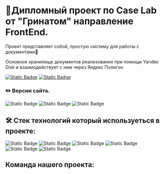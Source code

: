 # :loudspeaker:Дипломный проект по Case Lab от "Гринатом" направление FrontEnd.  

Проект представляет собой, простую систему для работы с документами📂

Основное хранилище документов реализованно при помощи Yandex Disk и взаимодействует с ним через Яндекс Полигон

[![Static Badge](https://img.shields.io/badge/%F0%9F%96%A5%D0%A1%D1%81%D1%8B%D0%BB%D0%BA%D0%B0%20%D0%BD%D0%B0%20%D0%BD%D0%B0%D1%88%20%D1%81%D0%B0%D0%B9%D1%82%F0%9F%96%A5-blue?style=for-the-badge&logo=figma%D0%BF%D0%B0%D1%80&logoColor=white)](https://greendocatom.web.app/)
[![Static Badge](https://img.shields.io/badge/%D0%A1%D1%81%D1%8B%D0%BB%D0%BA%D0%B0%20%D0%BD%D0%B0%20%D0%BD%D0%B0%D1%88%20%D0%BC%D0%B0%D0%BA%D0%B5%D1%82-orange?style=for-the-badge&logo=figma&logoColor=white)](https://www.figma.com/file/PT6dGwcEKgCmNcwJUeVXDI/GreenAtom-Doc-app?type=design&mode=design&t=XcnltAAzuvhx6obw-1)



### ✏️ Версии сайта.

![Static Badge](https://img.shields.io/badge/1.0%20(18.11.2023)-blue?style=plastic&logo=v&logoColor=white)
![Static Badge](https://img.shields.io/badge/1.1%20(19.11.2023)-blue?style=plastic&logo=v&logoColor=white)
![Static Badge](https://img.shields.io/badge/1.2%20(20.11.2023)-blue?style=plastic&logo=v&logoColor=white)
## :hammer_and_wrench: Стек технологий который используеться в проекте:

![Static Badge](https://img.shields.io/badge/typescript-blue?style=for-the-badge&logo=typescript&logoColor=white)
![Static Badge](https://img.shields.io/badge/react%20%20v18.2.0-blue?style=for-the-badge&logo=react&logoColor=white)
![Static Badge](https://img.shields.io/badge/MobX%20%20v6.10.2-brown?style=for-the-badge&logo=mobx&logoColor=white)
![Static Badge](https://img.shields.io/badge/react%20router%20dom%20%20v6.18.0-yelou?style=for-the-badge&logo=reactrouter&logoColor=white)
![Static Badge](https://img.shields.io/badge/axios%20%20v1.6.0-purple?style=for-the-badge&logo=axios&logoColor=white)
![Static Badge](https://img.shields.io/badge/Jest%20%20v27.5.2-red?style=for-the-badge&logo=jest&logoColor=white)

## Команда нашего проекта:




